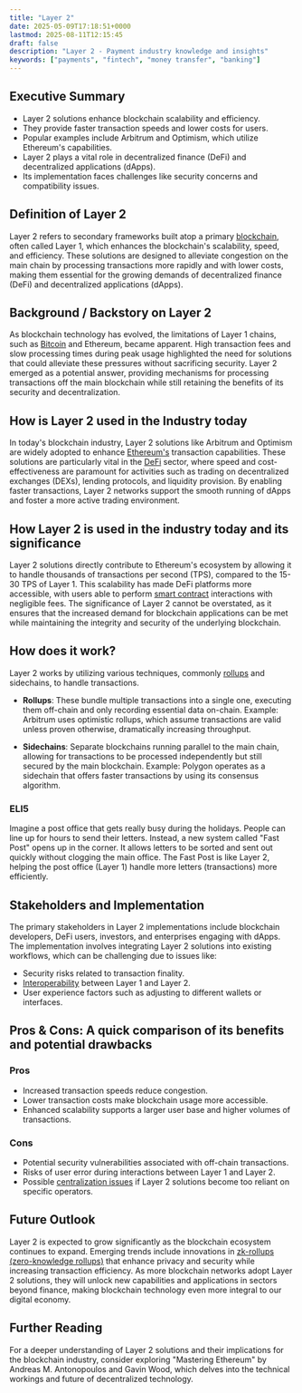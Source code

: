 ```yaml
---
title: "Layer 2"
date: 2025-05-09T17:18:51+0000
lastmod: 2025-08-11T12:15:45
draft: false
description: "Layer 2 - Payment industry knowledge and insights"
keywords: ["payments", "fintech", "money transfer", "banking"]
---
```


## Executive Summary

- Layer 2 solutions enhance blockchain scalability and efficiency.
- They provide faster transaction speeds and lower costs for users.
- Popular examples include Arbitrum and Optimism, which utilize Ethereum's capabilities.
- Layer 2 plays a vital role in decentralized finance (DeFi) and decentralized applications (dApps).
- Its implementation faces challenges like security concerns and compatibility issues.

## Definition of Layer 2
Layer 2 refers to secondary frameworks built atop a primary [blockchain](https://faisalkhanllc.xyz/resources/payments-wiki/b/blockchain/), often called Layer 1, which enhances the blockchain's scalability, speed, and efficiency. These solutions are designed to alleviate congestion on the main chain by processing transactions more rapidly and with lower costs, making them essential for the growing demands of decentralized finance (DeFi) and decentralized applications (dApps).

## Background / Backstory on Layer 2
As blockchain technology has evolved, the limitations of Layer 1 chains, such as [Bitcoin](https://faisalkhanllc.xyz/resources/payments-wiki/b/bitcoin/) and Ethereum, became apparent. High transaction fees and slow processing times during peak usage highlighted the need for solutions that could alleviate these pressures without sacrificing security. Layer 2 emerged as a potential answer, providing mechanisms for processing transactions off the main blockchain while still retaining the benefits of its security and decentralization.

## How is Layer 2 used in the Industry today
In today's blockchain industry, Layer 2 solutions like Arbitrum and Optimism are widely adopted to enhance [Ethereum's](https://faisalkhanllc.xyz/resources/payments-wiki/e/ethereum-blockchain/) transaction capabilities. These solutions are particularly vital in the [DeFi](https://faisalkhanllc.xyz/resources/payments-wiki/d/decentralized-finance-defi/) sector, where speed and cost-effectiveness are paramount for activities such as trading on decentralized exchanges (DEXs), lending protocols, and liquidity provision. By enabling faster transactions, Layer 2 networks support the smooth running of dApps and foster a more active trading environment.

## How Layer 2 is used in the industry today and its significance
Layer 2 solutions directly contribute to Ethereum's ecosystem by allowing it to handle thousands of transactions per second (TPS), compared to the 15-30 TPS of Layer 1. This scalability has made DeFi platforms more accessible, with users able to perform [smart contract](https://faisalkhanllc.xyz/resources/payments-wiki/s/smart-contract/) interactions with negligible fees. The significance of Layer 2 cannot be overstated, as it ensures that the increased demand for blockchain applications can be met while maintaining the integrity and security of the underlying blockchain.

## How does it work?
Layer 2 works by utilizing various techniques, commonly [rollups](https://faisalkhanllc.xyz/resources/payments-wiki/o/optimistic-rollup/) and sidechains, to handle transactions. 

- **Rollups**: These bundle multiple transactions into a single one, executing them off-chain and only recording essential data on-chain.
Example: Arbitrum uses optimistic rollups, which assume transactions are valid unless proven otherwise, dramatically increasing throughput.

- **Sidechains**: Separate blockchains running parallel to the main chain, allowing for transactions to be processed independently but still secured by the main blockchain.
Example: Polygon operates as a sidechain that offers faster transactions by using its consensus algorithm.

### ELI5
Imagine a post office that gets really busy during the holidays. People can line up for hours to send their letters. Instead, a new system called "Fast Post" opens up in the corner. It allows letters to be sorted and sent out quickly without clogging the main office. The Fast Post is like Layer 2, helping the post office (Layer 1) handle more letters (transactions) more efficiently.

## Stakeholders and Implementation
The primary stakeholders in Layer 2 implementations include blockchain developers, DeFi users, investors, and enterprises engaging with dApps. The implementation involves integrating Layer 2 solutions into existing workflows, which can be challenging due to issues like:

- Security risks related to transaction finality.
- [Interoperability](https://faisalkhanllc.xyz/resources/payments-wiki/i/interoperability-in-payments/) between Layer 1 and Layer 2.
- User experience factors such as adjusting to different wallets or interfaces.

## Pros & Cons: A quick comparison of its benefits and potential drawbacks
### Pros

- Increased transaction speeds reduce congestion.
- Lower transaction costs make blockchain usage more accessible.
- Enhanced scalability supports a larger user base and higher volumes of transactions.

### Cons

- Potential security vulnerabilities associated with off-chain transactions.
- Risks of user error during interactions between Layer 1 and Layer 2.
- Possible [centralization issues](https://faisalkhanllc.xyz/resources/payments-wiki/c/centralized-vs-decentralized/) if Layer 2 solutions become too reliant on specific operators.

## Future Outlook
Layer 2 is expected to grow significantly as the blockchain ecosystem continues to expand. Emerging trends include innovations in [zk-rollups (zero-knowledge rollups)](https://faisalkhanllc.xyz/resources/payments-wiki/z/zk-rollups-zero-knowledge-rollups/) that enhance privacy and security while increasing transaction efficiency. As more blockchain networks adopt Layer 2 solutions, they will unlock new capabilities and applications in sectors beyond finance, making blockchain technology even more integral to our digital economy.

## Further Reading
For a deeper understanding of Layer 2 solutions and their implications for the blockchain industry, consider exploring "Mastering Ethereum" by Andreas M. Antonopoulos and Gavin Wood, which delves into the technical workings and future of decentralized technology.